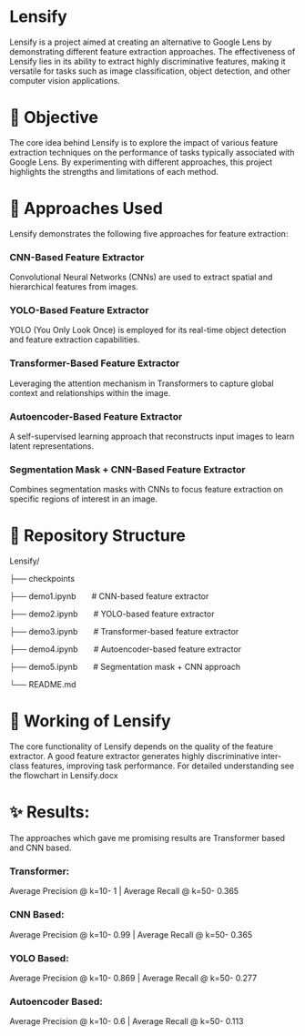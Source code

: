 # Lensify

Lensify is a project aimed at creating an alternative to Google Lens by demonstrating different feature extraction approaches. The effectiveness of Lensify lies in its ability to extract highly discriminative features, making it versatile for tasks such as image classification, object detection, and other computer vision applications.

# 🎯 Objective
The core idea behind Lensify is to explore the impact of various feature extraction techniques on the performance of tasks typically associated with Google Lens. By experimenting with different approaches, this project highlights the strengths and limitations of each method.

# 🔧 Approaches Used
Lensify demonstrates the following five approaches for feature extraction:

### CNN-Based Feature Extractor

Convolutional Neural Networks (CNNs) are used to extract spatial and hierarchical features from images.

### YOLO-Based Feature Extractor

YOLO (You Only Look Once) is employed for its real-time object detection and feature extraction capabilities.

### Transformer-Based Feature Extractor

Leveraging the attention mechanism in Transformers to capture global context and relationships within the image.

### Autoencoder-Based Feature Extractor

A self-supervised learning approach that reconstructs input images to learn latent representations.

### Segmentation Mask + CNN-Based Feature Extractor

Combines segmentation masks with CNNs to focus feature extraction on specific regions of interest in an image.

# 📂 Repository Structure

Lensify/

├── checkpoints

├── demo1.ipynb     &nbsp; &nbsp; &nbsp;  # CNN-based feature extractor

├── demo2.ipynb     &nbsp; &nbsp; &nbsp;        # YOLO-based feature extractor

├── demo3.ipynb    &nbsp; &nbsp; &nbsp;           # Transformer-based feature extractor

├── demo4.ipynb          &nbsp; &nbsp; &nbsp;     # Autoencoder-based feature extractor

├── demo5.ipynb            &nbsp; &nbsp; &nbsp;   # Segmentation mask + CNN approach


└── README.md                 


# 🧠 Working of Lensify
The core functionality of Lensify depends on the quality of the feature extractor. A good feature extractor generates highly discriminative inter-class features, improving task performance. For detailed understanding see the flowchart in Lensify.docx


# ✨ Results:
The approaches which gave me promising results are Transformer based and CNN based.

### Transformer:
Average Precision @ k=10- 1     |   Average Recall @ k=50- 0.365

### CNN Based:
Average Precision @ k=10- 0.99  |   Average Recall @ k=50- 0.365

### YOLO Based:
Average Precision @ k=10- 0.869 |   Average Recall @ k=50- 0.277

### Autoencoder Based:
Average Precision @ k=10- 0.6 |   Average Recall @ k=50- 0.113
